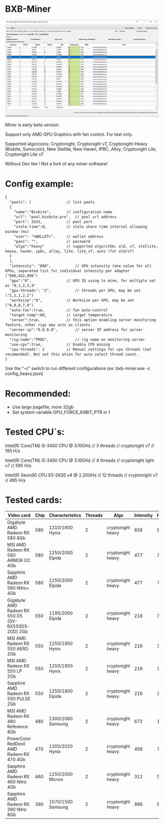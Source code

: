 # BXB-Miner
![](https://github.com/BixBite-project/bxb-miner/blob/master/img.png?raw=true)

Miner is early beta version.

Support only AMD GPU Graphics with fan control. For test only.

Supported algo/coins: Cryptonight, Cryptonight v7, Cryptonight-Heavy (Bixbite, Sumocoin), New Stellite, New Haven, IPBC, Alloy, Cryptonight Lite, Cryptonight Lite v7

Without Dev fee !
Not a fork of any miner software!

# Config example:
    {
      "pools": [ 				// list pools
      {
    	"name":"Bixbite",		// configuration name
    	"url": "pool.bixbite.pro",	// pool url address
    	"port": 3333,			// pool port 
        "stale-time":0,			// stale share time interval allowing window (ms)
    	"user": "<WALLET>",		// wallet address
    	"pass": "", 			// password
    	"algo":"heavy"			// supported algorithm: old, v7, stellite, heavy, haven, ipbc, alloy, lite, lite_v7, auto (for old/v7)
      }
      ],
      "intensity": "896", 			// GPU intensity (one value for all GPUs, separated list for individual intensity per adapter ("896,432,896")
      "gpu":"0",				// GPU ID using to mine, for multiple set as "0,1,2,3,4"
      "gpu-threads": "2",			// threads per GPU, may be set ("2,1,1,2,2")
      "worksize":"8",			// Worksize per GPU, may be set ("8,8,8,7,8")
      "auto-fan":true,			// fan auto-control
      "target-temp":60,			// target temperature
      "server":true, 			// this option enabling server monitoring feature, other rigs may acts as clients
      "server-ip":"0.0.0.0",  		// server IP address for server monitoring
      "rig-name":"PROG",      		// rig name on monitoring server
	  "use-cpu":true, 			// Enable CPU mining
      "cpu-threads": 2 			// Manual settings for cpu threads (not recomended). Not set this otion for auto select thread count.
    }

Use the "-c" switch to run different configurations (ex: bxb-miner.exe -c config_heavy.json)

# Recommended:

- Use large pagefile, more 32gb
- Set system variable GPU_FORCE_64BIT_PTR in 1

# Tested CPU`s:

Intel(R) Core(TM) i5-3450 CPU @ 3.10GHz // 3 threads // cryptonight v7 // 195 H/s

Intel(R) Core(TM) i5-3450 CPU @ 3.10GHz // 4 threads // cryptonight light v7 // 595 H/s

Intel(R) Xeon(R) CPU E5-2630 v4 @ 2.20GHz // 12 threads // cryptonight v7 // 495 H/s


# Tested cards:
					
| Video card | Chip | Characteristics | Threads | Algo | Intensity | Hashrate |
| ----- | ----- | ----- | ----- | ----- | ----- | ----- |
| Gigabyte AMD Radeon RX 580 8Gb | 580 | 1310/1900 Hynix |2| cryptonight heavy | 856 | 965 |
| MSI AMD Radeon RX 580 ARMOR OC 4Gb | 580 | 1250/2000 Elpida |2| cryptonight heavy | 477 | 740 |
| Sapphire AMD Radeon RX 580 Nitro+ 4Gb | 580 | 1250/2000 Elpida | 2|cryptonight heavy | 477 | 770 |
| Gigabyte AMD Radeon RX 550 D5 [GV-RX550D5-2GD] 2Gb | 550 | 1195/2000 Elpida |2| cryptonight heavy | 216 | 340 |
| MSI AMD Radeon RX 550 AERO 2Gb | 550 | 1250/1950 Hynix |2| cryptonight heavy | 216 | 332 |
| MSI AMD Radeon RX 550 LP 2Gb | 550 | 1250/1950 Hynix |2| cryptonight heavy | 216 | 332 |
| Sapphire AMD Radeon RX 550 PULSE 2Gb | 550 | 1250/1800 Elpida |2| cryptonight heavy | 216 | 325 |
| MSI AMD Radeon RX 480 Reference 8Gb | 480 | 1300/2060 Samsung |2| cryptonight heavy | 672 | 1050 |
| PowerColor RedDevil AMD Radeon RX 470 4Gb | 470 | 1300/2020 Hynix |2| cryptonight heavy | 456 | 780 |
| Sapphire AMD Radeon RX 460 Nitro 4Gb | 460 | 1250/2000 Micron |2| cryptonight heavy | 312 | 550 |
| Sapphire AMD Radeon RX 390 Nitro 8Gb | 390 | 1070/1500 Samsung |2| cryptonight heavy | 896 | 650 |

